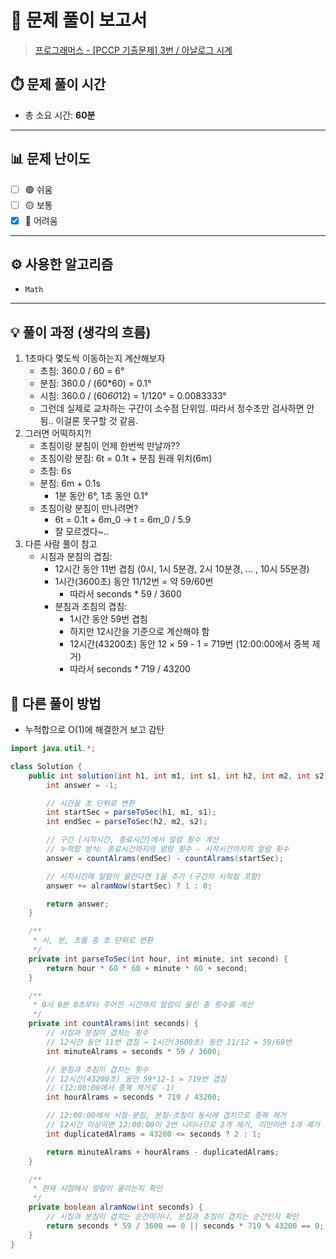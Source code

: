 # 📝 문제 풀이 보고서 
> [프로그래머스 - [PCCP 기출문제] 3번 / 아날로그 시계](https://school.programmers.co.kr/learn/courses/30/lessons/250135?language=java)

## ⏱️ 문제 풀이 시간
- 총 소요 시간: **60분**

---

## 📊 문제 난이도
- [ ] 🟢 쉬움
- [ ] 🟡 보통
- [x] 🔴 어려움

---

## ⚙️ 사용한 알고리즘
- `Math`

---

## 💡 풀이 과정 (생각의 흐름)
1. 1초마다 몇도씩 이동하는지 계산해보자
    - 초침: 360.0 / 60 = 6°
    - 분침: 360.0 / (60*60) = 0.1°
    - 시침: 360.0 / (60*60*12) = 1/120° = 0.0083333°
    - 그런데 실제로 교차하는 구간이 소수점 단위임. 따라서 정수초만 검사하면 안됨.. 이걸론 못구할 것 같음.
2. 그러면 어떡하지?!
    - 초침이랑 분침이 언제 한번씩 만날까??
    - 초침이랑 분침: 6t = 0.1t + 분침 원래 위치(6m)
    - 초침: 6s
    - 분침: 6m + 0.1s
      - 1분 동안 6°, 1초 동안 0.1°
    - 초침이랑 분침이 만나려면?
      - 6t = 0.1t + 6m_0 -> t = 6m_0 / 5.9
      - 잘 모르겠다~..
3. 다른 사람 풀이 참고
    - 시침과 분침의 겹침:
      - 12시간 동안 11번 겹침 (0시, 1시 5분경, 2시 10분경, ... , 10시 55분경)
      - 1시간(3600초) 동안 11/12번 = 약 59/60번 
        - 따라서 seconds * 59 / 3600 
      - 분침과 초침의 겹침:
        - 1시간 동안 59번 겹침
        - 하지만 12시간을 기준으로 계산해야 함
        - 12시간(43200초) 동안 12 × 59 - 1 = 719번 (12:00:00에서 중복 제거)
        - 따라서 seconds * 719 / 43200

## 🔀 다른 풀이 방법
- 누적합으로 O(1)에 해결한거 보고 감탄

```java
import java.util.*;

class Solution {
    public int solution(int h1, int m1, int s1, int h2, int m2, int s2) {
        int answer = -1;

        // 시간을 초 단위로 변환
        int startSec = parseToSec(h1, m1, s1);
        int endSec = parseToSec(h2, m2, s2);

        // 구간 [시작시간, 종료시간]에서 알람 횟수 계산
        // 누적합 방식: 종료시간까지의 알람 횟수 - 시작시간까지의 알람 횟수
        answer = countAlrams(endSec) - countAlrams(startSec);

        // 시작시간에 알람이 울린다면 1을 추가 (구간의 시작점 포함)
        answer += alramNow(startSec) ? 1 : 0;

        return answer;
    }

    /**
     * 시, 분, 초를 총 초 단위로 변환
     */
    private int parseToSec(int hour, int minute, int second) {
        return hour * 60 * 60 + minute * 60 + second;
    }

    /**
     * 0시 0분 0초부터 주어진 시간까지 알람이 울린 총 횟수를 계산
     */
    private int countAlrams(int seconds) {
        // 시침과 분침이 겹치는 횟수
        // 12시간 동안 11번 겹침 → 1시간(3600초) 동안 11/12 = 59/60번
        int minuteAlrams = seconds * 59 / 3600;

        // 분침과 초침이 겹치는 횟수  
        // 12시간(43200초) 동안 59*12-1 = 719번 겹침
        // (12:00:00에서 중복 제거로 -1)
        int hourAlrams = seconds * 719 / 43200;

        // 12:00:00에서 시침-분침, 분침-초침이 동시에 겹치므로 중복 제거
        // 12시간 이상이면 12:00:00이 2번 나타나므로 2개 제거, 미만이면 1개 제거
        int duplicatedAlrams = 43200 <= seconds ? 2 : 1;

        return minuteAlrams + hourAlrams - duplicatedAlrams;
    }

    /**
     * 현재 시점에서 알람이 울리는지 확인
     */
    private boolean alramNow(int seconds) {
        // 시침과 분침이 겹치는 순간이거나, 분침과 초침이 겹치는 순간인지 확인
        return seconds * 59 / 3600 == 0 || seconds * 719 % 43200 == 0;
    }
}
```
